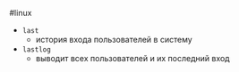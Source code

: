 #linux 

- `last`
	- история входа пользователей в систему
- `lastlog`
	- выводит всех пользователей и их последний вход